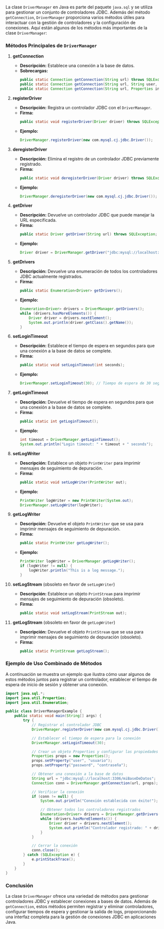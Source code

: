 La clase `DriverManager` en Java es parte del paquete `java.sql` y se utiliza para gestionar un conjunto de controladores JDBC. Además del método `getConnection`, `DriverManager` proporciona varios métodos útiles para interactuar con la gestión de controladores y la configuración de conexiones. Aquí están algunos de los métodos más importantes de la clase `DriverManager`:

### Métodos Principales de `DriverManager`

1. **getConnection**
   - **Descripción:** Establece una conexión a la base de datos.
   - **Sobrecargas:**
     ```java
     public static Connection getConnection(String url) throws SQLException;
     public static Connection getConnection(String url, String user, String password) throws SQLException;
     public static Connection getConnection(String url, Properties info) throws SQLException;
     ```

2. **registerDriver**
   - **Descripción:** Registra un controlador JDBC con el `DriverManager`.
   - **Firma:**
     ```java
     public static void registerDriver(Driver driver) throws SQLException;
     ```
   - **Ejemplo:**
     ```java
     DriverManager.registerDriver(new com.mysql.cj.jdbc.Driver());
     ```

3. **deregisterDriver**
   - **Descripción:** Elimina el registro de un controlador JDBC previamente registrado.
   - **Firma:**
     ```java
     public static void deregisterDriver(Driver driver) throws SQLException;
     ```
   - **Ejemplo:**
     ```java
     DriverManager.deregisterDriver(new com.mysql.cj.jdbc.Driver());
     ```

4. **getDriver**
   - **Descripción:** Devuelve un controlador JDBC que puede manejar la URL especificada.
   - **Firma:**
     ```java
     public static Driver getDriver(String url) throws SQLException;
     ```
   - **Ejemplo:**
     ```java
     Driver driver = DriverManager.getDriver("jdbc:mysql://localhost:3306/miBaseDeDatos");
     ```

5. **getDrivers**
   - **Descripción:** Devuelve una enumeración de todos los controladores JDBC actualmente registrados.
   - **Firma:**
     ```java
     public static Enumeration<Driver> getDrivers();
     ```
   - **Ejemplo:**
     ```java
     Enumeration<Driver> drivers = DriverManager.getDrivers();
     while (drivers.hasMoreElements()) {
         Driver driver = drivers.nextElement();
         System.out.println(driver.getClass().getName());
     }
     ```

6. **setLoginTimeout**
   - **Descripción:** Establece el tiempo de espera en segundos para que una conexión a la base de datos se complete.
   - **Firma:**
     ```java
     public static void setLoginTimeout(int seconds);
     ```
   - **Ejemplo:**
     ```java
     DriverManager.setLoginTimeout(30); // Tiempo de espera de 30 segundos
     ```

7. **getLoginTimeout**
   - **Descripción:** Devuelve el tiempo de espera en segundos para que una conexión a la base de datos se complete.
   - **Firma:**
     ```java
     public static int getLoginTimeout();
     ```
   - **Ejemplo:**
     ```java
     int timeout = DriverManager.getLoginTimeout();
     System.out.println("Login timeout: " + timeout + " seconds");
     ```

8. **setLogWriter**
   - **Descripción:** Establece un objeto `PrintWriter` para imprimir mensajes de seguimiento de depuración.
   - **Firma:**
     ```java
     public static void setLogWriter(PrintWriter out);
     ```
   - **Ejemplo:**
     ```java
     PrintWriter logWriter = new PrintWriter(System.out);
     DriverManager.setLogWriter(logWriter);
     ```

9. **getLogWriter**
   - **Descripción:** Devuelve el objeto `PrintWriter` que se usa para imprimir mensajes de seguimiento de depuración.
   - **Firma:**
     ```java
     public static PrintWriter getLogWriter();
     ```
   - **Ejemplo:**
     ```java
     PrintWriter logWriter = DriverManager.getLogWriter();
     if (logWriter != null) {
         logWriter.println("This is a log message.");
     }
     ```

10. **setLogStream** (obsoleto en favor de `setLogWriter`)
    - **Descripción:** Establece un objeto `PrintStream` para imprimir mensajes de seguimiento de depuración (obsoleto).
    - **Firma:**
      ```java
      public static void setLogStream(PrintStream out);
      ```

11. **getLogStream** (obsoleto en favor de `getLogWriter`)
    - **Descripción:** Devuelve el objeto `PrintStream` que se usa para imprimir mensajes de seguimiento de depuración (obsoleto).
    - **Firma:**
      ```java
      public static PrintStream getLogStream();
      ```

### Ejemplo de Uso Combinado de Métodos

A continuación se muestra un ejemplo que ilustra cómo usar algunos de estos métodos juntos para registrar un controlador, establecer el tiempo de espera de inicio de sesión y obtener una conexión.

```java
import java.sql.*;
import java.util.Properties;
import java.util.Enumeration;

public class DriverManagerExample {
    public static void main(String[] args) {
        try {
            // Registrar el controlador JDBC
            DriverManager.registerDriver(new com.mysql.cj.jdbc.Driver());

            // Establecer el tiempo de espera para la conexión
            DriverManager.setLoginTimeout(30);

            // Crear un objeto Properties y configurar las propiedades
            Properties props = new Properties();
            props.setProperty("user", "usuario");
            props.setProperty("password", "contraseña");

            // Obtener una conexión a la base de datos
            String url = "jdbc:mysql://localhost:3306/miBaseDeDatos";
            Connection conn = DriverManager.getConnection(url, props);

            // Verificar la conexión
            if (conn != null) {
                System.out.println("Conexión establecida con éxito!");

                // Obtener todos los controladores registrados
                Enumeration<Driver> drivers = DriverManager.getDrivers();
                while (drivers.hasMoreElements()) {
                    Driver driver = drivers.nextElement();
                    System.out.println("Controlador registrado: " + driver.getClass().getName());
                }
            }

            // Cerrar la conexión
            conn.close();
        } catch (SQLException e) {
            e.printStackTrace();
        }
    }
}
```

### Conclusión

La clase `DriverManager` ofrece una variedad de métodos para gestionar controladores JDBC y establecer conexiones a bases de datos. Además de `getConnection`, estos métodos permiten registrar y eliminar controladores, configurar tiempos de espera y gestionar la salida de logs, proporcionando una interfaz completa para la gestión de conexiones JDBC en aplicaciones Java.